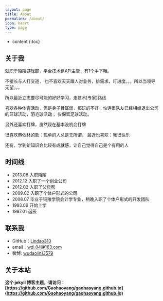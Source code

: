 ```yaml
---
layout: page
title: About
permalink: /about/
icon: heart
type: page
---
```


* content
{:toc}

## 关于我

就职于陌陌游戏部，平台技术组API主管，有1个手下哦。

不擅长与人打交道， 也不喜欢天天跟人对业务，排需求，盯进度。。。所以当领导无望。。。

所以最近立志要尽可能的好好学习，走技术[专家]路线

喜欢各种体育活动，但是身子骨孱弱，都玩的不好；怕连累队友已经相继退出公司的篮球活动，羽毛球活动； 仅保留足球活动。

另外还喜欢打牌，虽然现在基本没机会打牌

很喜欢蔡依林的歌：孤单的人总是无所谓。 最近也喜欢：我很快乐

还有，学到新知识会比较有成就感，让自己觉得自己是个有用的人

## 时间线

* 2013.08 入职陌陌
* 2012.12 入职了一个创业公司
* 2012.02 入职了[父母帮](http://www.fumubang.com/)
* 2009.02 入职了个体户形式的公司
* 2008.07 毕业于铜陵学院会计学专业，稍晚入职了个体户形式的开发团队
* 1993.09 开始上学
* 1987.01 诞辰

## 联系我

* GitHub：[Lindao310](https://github.com/lindao310)
* email：wdl.04@163.com
* 微博: [wudaolin13579](http://weibo.com/u/1634881870/home?wvr=5)

## 关于本站

**这个 jekyll 博客主题，请访问：[https://github.com/Gaohaoyang/gaohaoyang.github.io](https://github.com/Gaohaoyang/gaohaoyang.github.io)**